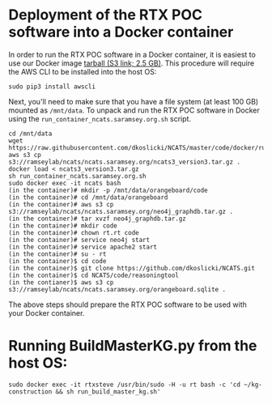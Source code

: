 # Deployment of the RTX POC software into a Docker container

In order to run the RTX POC software in a Docker container, it is easiest to use our Docker image 
[tarball (S3 link; 2.5 GB)](https://s3-us-west-2.amazonaws.com/ramseylab/ncats/ncats.saramsey.org/ncats3_version3.tar.gz).
This procedure will require the AWS CLI to be installed into the host OS:
    
    sudo pip3 install awscli
    
Next, you'll need to make sure that you have a file system (at least 100 GB) mounted as `/mnt/data`. 
To unpack and run the RTX POC software in Docker using the `run_container_ncats.saramsey.org.sh` script.

    cd /mnt/data
    wget https://raw.githubusercontent.com/dkoslicki/NCATS/master/code/docker/run_container_ncats.saramsey.org.sh
    aws s3 cp s3://ramseylab/ncats/ncats.saramsey.org/ncats3_version3.tar.gz .
    docker load < ncats3_version3.tar.gz
    sh run_container_ncats.saramsey.org.sh
    sudo docker exec -it ncats bash
    (in the container)# mkdir -p /mnt/data/orangeboard/code
    (in the container)# cd /mnt/data/orangeboard
    (in the container)# aws s3 cp s3://ramseylab/ncats/ncats.saramsey.org/neo4j_graphdb.tar.gz .
    (in the container)# tar xvzf neo4j_graphdb.tar.gz
    (in the container)# mkdir code
    (in the container)# chown rt.rt code
    (in the container)# service neo4j start
    (in the container)# service apache2 start
    (in the container)# su - rt
    (in the container)$ cd code
    (in the container)$ git clone https://github.com/dkoslicki/NCATS.git
    (in the container)$ cd NCATS/code/reasoningtool
    (in the contianer)$ aws s3 cp s3://ramseylab/ncats/ncats.saramsey.org/orangeboard.sqlite .

The above steps should prepare the RTX POC software to be used with your Docker container.

# Running BuildMasterKG.py from the host OS:

    sudo docker exec -it rtxsteve /usr/bin/sudo -H -u rt bash -c 'cd ~/kg-construction && sh run_build_master_kg.sh'
    
